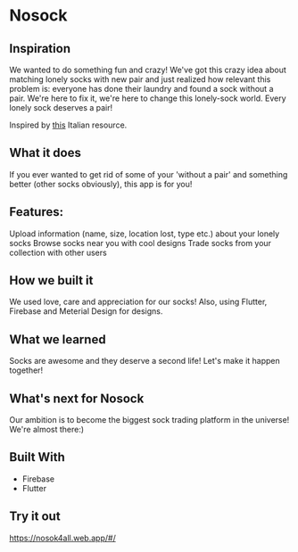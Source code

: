 # Nosock

## Inspiration
We wanted to do something fun and crazy! We've got this crazy idea about matching lonely socks with new pair and just realized how relevant this problem is: everyone has done their laundry and found a sock without a pair. We're here to fix it, we're here to change this lonely-sock world. Every lonely sock deserves a pair!

Inspired by [this](https://www.findyoursock.com/) Italian resource.

## What it does
If you ever wanted to get rid of some of your 'without a pair' and something better (other socks obviously), this app is for you!

## Features:
Upload information (name, size, location lost, type etc.) about your lonely socks
Browse socks near you with cool designs
Trade socks from your collection with other users

## How we built it
We used love, care and appreciation for our socks!
Also, using Flutter, Firebase and Meterial Design for designs.

## What we learned
Socks are awesome and they deserve a second life! Let's make it happen together!

## What's next for Nosock
Our ambition is to become the biggest sock trading platform in the universe! We're almost there:)

## Built With
* Firebase
* Flutter

## Try it out
 https://nosok4all.web.app/#/
